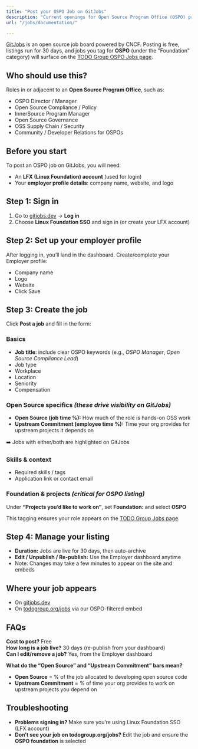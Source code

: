 ```yaml
---
title: "Post your OSPO Job on GitJobs"
description: "Current openings for Open Source Program Office (OSPO) professionals - program managers, compliance, policy, governance & more"
url: "/jobs/documentation/"

---
```


[GitJobs](https://gitjobs.dev) is an open source job board powered by CNCF. Posting is free, listings run for 30 days, and jobs you tag for **OSPO** (under the "Foundation" category) will surface on the [TODO Group OSPO Jobs page](https://todogroup.org/jobs).

## Who should use this?

Roles in or adjacent to an **Open Source Program Office**, such as:

- OSPO Director / Manager  
- Open Source Compliance / Policy  
- InnerSource Program Manager  
- Open Source Governance  
- OSS Supply Chain / Security  
- Community / Developer Relations for OSPOs  


## Before you start

To post an OSPO job on GitJobs, you will need:

- An **LFX (Linux Foundation) account** (used for login)  
- Your **employer profile details**: company name, website, and logo  



## Step 1: Sign in

1. Go to [gitjobs.dev](https://gitjobs.dev) → **Log in**  
2. Choose **Linux Foundation SSO** and sign in (or create your LFX account)  


## Step 2: Set up your employer profile

After logging in, you’ll land in the dashboard. Create/complete your Employer profile:

- Company name  
- Logo  
- Website  
- Click Save



## Step 3: Create the job

Click **Post a job** and fill in the form:

### Basics
- **Job title**: include clear OSPO keywords (e.g., *OSPO Manager*, *Open Source Compliance Lead*)  
- Job type  
- Workplace  
- Location  
- Seniority  
- Compensation  

### Open Source specifics *(these drive visibility on GitJobs)*  

- **Open Source (job time %):** How much of the role is hands-on OSS work  
- **Upstream Commitment (employee time %):** Time your org provides for upstream projects it depends on  

➡️ Jobs with either/both are highlighted on GitJobs  

### Skills & context

- Required skills / tags  
- Application link or contact email  

### Foundation & projects *(critical for OSPO listing)*  

Under **“Projects you’d like to work on”**, set **Foundation:** and select **OSPO**  

This tagging ensures your role appears on the [TODO Group Jobs page](https://todogroup.org/jobs).  


## Step 4: Manage your listing

- **Duration:** Jobs are live for 30 days, then auto-archive  
- **Edit / Unpublish / Re-publish:** Use the Employer dashboard anytime  
- Note: Changes may take a few minutes to appear on the site and embeds  



## Where your job appears

- On [gitjobs.dev](https://gitjobs.dev)  
- On [todogroup.org/jobs](https://todogroup.org/jobs) via our OSPO-filtered embed  


## FAQs

**Cost to post?** Free  
**How long is a job live?** 30 days (re-publish from your dashboard)  
**Can I edit/remove a job?** Yes, from the Employer dashboard  

**What do the “Open Source” and “Upstream Commitment” bars mean?**  
- **Open Source** = % of the job allocated to developing open source code  
- **Upstream Commitment** = % of time your org provides to work on upstream projects you depend on  


## Troubleshooting

- **Problems signing in?** Make sure you’re using Linux Foundation SSO (LFX account)  
- **Don’t see your job on todogroup.org/jobs?** Edit the job and ensure the **OSPO foundation** is selected  